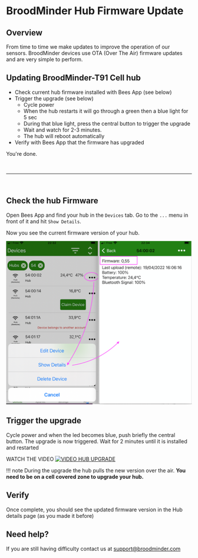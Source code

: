 # BroodMinder Hub Firmware Update

## Overview

From time to time we make updates to improve the operation of our sensors. BroodMinder devices use OTA (Over The Air) firmware updates and are very simple to perform. 


## Updating BroodMinder-T91 Cell hub

- Check current hub firmware installed with Bees App (see below)
- Trigger the upgrade (see below)
    - Cycle power
    - When the hub restarts it will go through a green then a blue light for 5 sec
    - During that blue light, press the central button to trigger the upgrade
    - Wait and watch for 2-3 minutes. 
    - The hub will reboot automatically
- Verify with Bees App that the firmware has upgraded

You're done. 

<br>
<hr> 
<br>

## Check the hub Firmware 

Open Bees App and find your hub in the `Devices` tab. Go to the `...` menu in front of it and hit `Show Details`.

Now you see the current firmware version of your hub.


![Bees App](./81_hub_updating.assets/beesApp_fw.png)




## Trigger the upgrade

Cycle power and when the led becomes blue, push briefly the central button.
The upgrade is now triggered.
Wait for 2 minutes until it is installed and restarted

WATCH THE VIDEO
[![VIDEO HUB UPGRADE](https://img.youtube.com/vi/8XdTnytzfH8/0.jpg)](https://youtu.be/8XdTnytzfH8)


!!! note
    During the upgrade the hub pulls the new version over the air. **You need to be on a cell covered zone to upgrade your hub.**


## Verify

Once complete, you should see the updated firmware version in the Hub details page (as you made it before)



## Need help?

If you are still having difficulty contact us at support@broodminder.com


